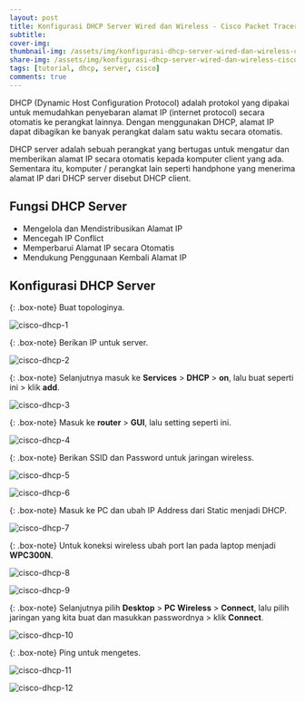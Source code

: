 ```yaml
---
layout: post
title: Konfigurasi DHCP Server Wired dan Wireless - Cisco Packet Tracer
subtitle: 
cover-img: 
thumbnail-img: /assets/img/konfigurasi-dhcp-server-wired-dan-wireless-cisco-packet-tracer/cisco.png
share-img: /assets/img/konfigurasi-dhcp-server-wired-dan-wireless-cisco-packet-tracer/cisco.png
tags: [tutorial, dhcp, server, cisco]
comments: true
---
```


DHCP (Dynamic Host Configuration Protocol) adalah protokol yang dipakai untuk memudahkan penyebaran alamat IP (internet protocol) secara otomatis ke perangkat lainnya. Dengan menggunakan DHCP, alamat IP dapat dibagikan ke banyak perangkat dalam satu waktu secara otomatis.  

DHCP server adalah sebuah perangkat yang bertugas untuk mengatur dan memberikan alamat IP secara otomatis kepada komputer client yang ada. Sementara itu, komputer / perangkat lain seperti handphone yang menerima alamat IP dari DHCP server disebut DHCP client. 

## Fungsi DHCP Server

- Mengelola dan Mendistribusikan Alamat IP 
- Mencegah IP Conflict 
- Memperbarui Alamat IP secara Otomatis
- Mendukung Penggunaan Kembali Alamat IP

## Konfigurasi DHCP Server

{: .box-note}
Buat topologinya.

![cisco-dhcp-1](/assets/img/konfigurasi-dhcp-server-wired-dan-wireless-cisco-packet-tracer/cisco-dhcp-1.png)

{: .box-note}
Berikan IP untuk server.

![cisco-dhcp-2](/assets/img/konfigurasi-dhcp-server-wired-dan-wireless-cisco-packet-tracer/cisco-dhcp-2.png)

{: .box-note}
Selanjutnya masuk ke **Services** > **DHCP** > **on**, lalu buat seperti ini > klik **add**.

![cisco-dhcp-3](/assets/img/konfigurasi-dhcp-server-wired-dan-wireless-cisco-packet-tracer/cisco-dhcp-3.png)

{: .box-note}
Masuk ke **router** > **GUI**, lalu setting seperti ini.

![cisco-dhcp-4](/assets/img/konfigurasi-dhcp-server-wired-dan-wireless-cisco-packet-tracer/cisco-dhcp-4.png)

{: .box-note}
Berikan SSID dan Password untuk jaringan wireless.

![cisco-dhcp-5](/assets/img/konfigurasi-dhcp-server-wired-dan-wireless-cisco-packet-tracer/cisco-dhcp-5.png)

![cisco-dhcp-6](/assets/img/konfigurasi-dhcp-server-wired-dan-wireless-cisco-packet-tracer/cisco-dhcp-6.png)

{: .box-note}
Masuk ke PC dan ubah IP Address dari Static menjadi DHCP.

![cisco-dhcp-7](/assets/img/konfigurasi-dhcp-server-wired-dan-wireless-cisco-packet-tracer/cisco-dhcp-7.png)

{: .box-note}
Untuk koneksi wireless ubah port lan pada laptop menjadi **WPC300N**.

![cisco-dhcp-8](/assets/img/konfigurasi-dhcp-server-wired-dan-wireless-cisco-packet-tracer/cisco-dhcp-8.png)

![cisco-dhcp-9](/assets/img/konfigurasi-dhcp-server-wired-dan-wireless-cisco-packet-tracer/cisco-dhcp-9.png)

{: .box-note}
Selanjutnya pilih **Desktop** > **PC Wireless** > **Connect**, 
lalu pilih jaringan yang kita buat dan masukkan passwordnya > klik **Connect**.

![cisco-dhcp-10](/assets/img/konfigurasi-dhcp-server-wired-dan-wireless-cisco-packet-tracer/cisco-dhcp-10.png)

{: .box-note}
Ping untuk mengetes.

![cisco-dhcp-11](/assets/img/konfigurasi-dhcp-server-wired-dan-wireless-cisco-packet-tracer/cisco-dhcp-11.png)

![cisco-dhcp-12](/assets/img/konfigurasi-dhcp-server-wired-dan-wireless-cisco-packet-tracer/cisco-dhcp-12.png)
